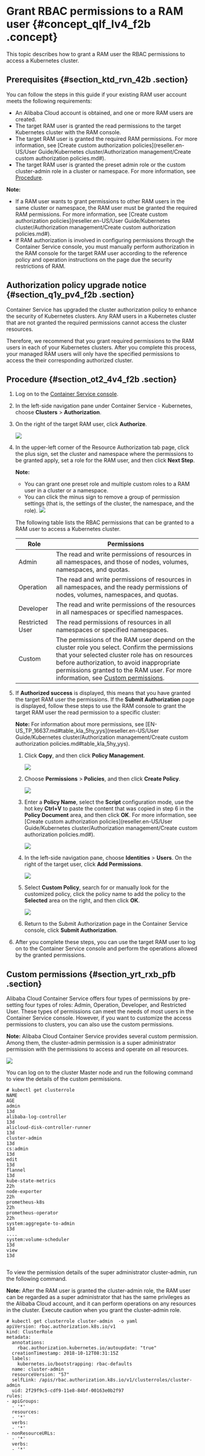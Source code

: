 # Grant RBAC permissions to a RAM user {#concept_qlf_lv4_f2b .concept}

This topic describes how to grant a RAM user the RBAC permissions to access a Kubernetes cluster.

## Prerequisites {#section_ktd_rvn_42b .section}

You can follow the steps in this guide if your existing RAM user account meets the following requirements:

-   An Alibaba Cloud account is obtained, and one or more RAM users are created.
-   The target RAM user is granted the read permissions to the target Kubernetes cluster with the RAM console.
-   The target RAM user is granted the required RAM permissions. For more information, see [Create custom authorization policies](reseller.en-US/User Guide/Kubernetes cluster/Authorization management/Create custom authorization policies.md#).
-   The target RAM user is granted the preset admin role or the custom cluster-admin role in a cluster or namespace. For more information, see [Procedure](#section_ot2_4v4_f2b).

**Note:** 

-   If a RAM user wants to grant permissions to other RAM users in the same cluster or namespace, the RAM user must be granted the required RAM permissions. For more information, see [Create custom authorization policies](reseller.en-US/User Guide/Kubernetes cluster/Authorization management/Create custom authorization policies.md#).
-   If RAM authorization is involved in configuring permissions through the Container Service console, you must manually perform authorization in the RAM console for the target RAM user according to the reference policy and operation instructions on the page due the security restrictions of RAM.

## Authorization policy upgrade notice {#section_q1y_pv4_f2b .section}

Container Service has upgraded the cluster authorization policy to enhance the security of Kubernetes clusters. Any RAM users in a Kubernetes cluster that are not granted the required permissions cannot access the cluster resources.

Therefore, we recommend that you grant required permissions to the RAM users in each of your Kubernetes clusters. After you complete this process, your managed RAM users will only have the specified permissions to access the their corresponding authorized cluster.

## Procedure {#section_ot2_4v4_f2b .section}

1.  Log on to the [Container Service console](https://partners-intl.console.aliyun.com/#/cs).
2.  In the left-side navigation pane under Container Service - Kubernetes, choose **Clusters** \> **Authorization**.
3.  On the right of the target RAM user, click **Authorize**.

    ![](http://static-aliyun-doc.oss-cn-hangzhou.aliyuncs.com/assets/img/17456/156263785410587_en-US.png)

4.  In the upper-left corner of the Resource Authorization tab page, click the plus sign, set the cluster and namespace where the permissions to be granted apply, set a role for the RAM user, and then click **Next Step**.

    **Note:** 

    -   You can grant one preset role and multiple custom roles to a RAM user in a cluster or a namespace.
    -   You can click the minus sign to remove a group of permission settings \(that is, the settings of the cluster, the namespace, and the role\).
    ![](http://static-aliyun-doc.oss-cn-hangzhou.aliyuncs.com/assets/img/17456/156263785410618_en-US.png)

    The following table lists the RBAC permissions that can be granted to a RAM user to access a Kubernetes cluster.

    |Role|Permissions|
    |----|-----------|
    |Admin|The read and write permissions of resources in all namespaces, and those of nodes, volumes, namespaces, and quotas.|
    |Operation|The read and write permissions of resources in all namespaces, and the ready permissions of nodes, volumes, namespaces, and quotas.|
    |Developer|The read and write permissions of the resources in all namespaces or specified namespaces.|
    |Restricted User|The read permissions of resources in all namespaces or specified namespaces.|
    |Custom|The permissions of the RAM user depend on the cluster role you select. Confirm the permissions that your selected cluster role has on resources before authorization, to avoid inappropriate permissions granted to the RAM user. For more information, see [Custom permissions](#section_yrt_rxb_pfb).|

5.  If **Authorized success** is displayed, this means that you have granted the target RAM user the permissions. If the **Submit Authorization** page is displayed, follow these steps to use the RAM console to grant the target RAM user the read permission to a specific cluster:

    **Note:** For information about more permissions, see [EN-US\_TP\_16637.md\#table\_kla\_5hy\_yys](reseller.en-US/User Guide/Kubernetes cluster/Authorization management/Create custom authorization policies.md#table_kla_5hy_yys).

    1.  Click **Copy**, and then click **Policy Management**.

        ![](http://static-aliyun-doc.oss-cn-hangzhou.aliyuncs.com/assets/img/17456/156263785544121_en-US.png)

    2.  Choose **Permissions** \> **Policies**, and then click **Create Policy**.

        ![](http://static-aliyun-doc.oss-cn-hangzhou.aliyuncs.com/assets/img/17456/156263785544133_en-US.png)

    3.  Enter a **Policy Name**, select the **Script** configuration mode, use the hot key **Ctrl+V** to paste the content that was copied in step 6 in the **Policy Document** area, and then click **OK**. For more information, see [Create custom authorization policies](reseller.en-US/User Guide/Kubernetes cluster/Authorization management/Create custom authorization policies.md#).

        ![](http://static-aliyun-doc.oss-cn-hangzhou.aliyuncs.com/assets/img/17456/156263785544122_en-US.png)

    4.  In the left-side navigation pane, choose **Identities** \> **Users**. On the right of the target user, click **Add Permissions**.

        ![](http://static-aliyun-doc.oss-cn-hangzhou.aliyuncs.com/assets/img/17456/156263785544124_en-US.png)

    5.  Select **Custom Policy**, search for or manually look for the customized policy, click the policy name to add the policy to the **Selected** area on the right, and then click **OK**.

        ![](http://static-aliyun-doc.oss-cn-hangzhou.aliyuncs.com/assets/img/17456/156263785544125_en-US.png)

    6.  Return to the Submit Authorization page in the Container Service console, click **Submit Authorization**.
6.  After you complete these steps, you can use the target RAM user to log on to the Container Service console and perform the operations allowed by the granted permissions.

## Custom permissions {#section_yrt_rxb_pfb .section}

Alibaba Cloud Container Service offers four types of permissions by pre-setting four types of roles: Admin, Operation, Developer, and Restricted User. These types of permissions can meet the needs of most users in the Container Service console. However, if you want to customize the access permissions to clusters, you can also use the custom permissions.

**Note:** Alibaba Cloud Container Service provides several custom permission. Among them, the cluster-admin permission is a super administrator permission with the permissions to access and operate on all resources.

![](http://static-aliyun-doc.oss-cn-hangzhou.aliyuncs.com/assets/img/17456/156263785614375_en-US.png)

You can log on to the cluster Master node and run the following command to view the details of the custom permissions.

``` {#codeblock_fpz_001_0g9}
# kubectl get clusterrole
NAME                                                                   AGE
admin                                                                  13d
alibaba-log-controller                                                 13d
alicloud-disk-controller-runner                                        13d
cluster-admin                                                          13d
cs:admin                                                               13d
edit                                                                   13d
flannel                                                                13d
kube-state-metrics                                                     22h
node-exporter                                                          22h
prometheus-k8s                                                         22h
prometheus-operator                                                    22h
system:aggregate-to-admin                                              13d
....  
system:volume-scheduler                                                13d
view                                                                   13d
			
```

To view the permission details of the super administrator cluster-admin, run the following command.

**Note:** After the RAM user is granted the cluster-admin role, the RAM user can be regarded as a super administrator that has the same privileges as the Alibaba Cloud account, and it can perform operations on any resources in the cluster. Execute caution when you grant the cluster-admin role.

``` {#codeblock_5gm_q1h_qsu}
# kubectl get clusterrole cluster-admin  -o yaml
apiVersion: rbac.authorization.k8s.io/v1
kind: ClusterRole
metadata:
  annotations:
    rbac.authorization.kubernetes.io/autoupdate: "true"
  creationTimestamp: 2018-10-12T08:31:15Z
  labels:
    kubernetes.io/bootstrapping: rbac-defaults
  name: cluster-admin
  resourceVersion: "57"
  selfLink: /apis/rbac.authorization.k8s.io/v1/clusterroles/cluster-admin
  uid: 2f29f9c5-cdf9-11e8-84bf-00163e0b2f97
rules:
- apiGroups:
  - '*'
  resources:
  - '*'
  verbs:
  - '*'
- nonResourceURLs:
  - '*'
  verbs:
  - '*'
```

